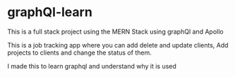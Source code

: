 # graphQl-learn

This is a full stack project using the MERN Stack using graphQl and Apollo

This is a job tracking app where you can add delete and update clients, Add projects to clients and change the status of them.

I made this to learn graphql  and understand why it is used
